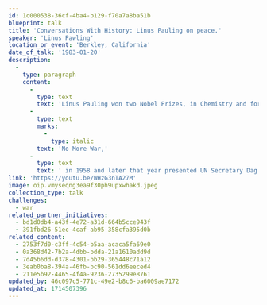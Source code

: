 ```yaml
---
id: 1c000538-36cf-4ba4-b129-f70a7a8ba51b
blueprint: talk
title: 'Conversations With History: Linus Pauling on peace.'
speaker: 'Linus Pawling'
location_or_event: 'Berkley, California'
date_of_talk: '1983-01-20'
description:
  -
    type: paragraph
    content:
      -
        type: text
        text: 'Linus Pauling won two Nobel Prizes, in Chemistry and for Peace. This hour-long interview is powerful introduction to his determined efforts for world peace, beginning in 1945. He published his book, '
      -
        type: text
        marks:
          -
            type: italic
        text: 'No More War,'
      -
        type: text
        text: ' in 1958 and later that year presented UN Secretary Dag Hammerskold with a document for peace signed by 11,000 fellow scientists.'
link: 'https://youtu.be/WHzG3nTA27M'
image: oip.vmyseqng3ea9f30ph9upxwhakd.jpeg
collection_type: talk
challenges:
  - war
related_partner_initiatives:
  - bd1d0db4-a43f-4e72-a31d-664b5cce943f
  - 391fbd26-51ec-4caf-ab95-358cfa395d0b
related_content:
  - 2753f7d0-c3ff-4c54-b5aa-acaca5fa69e0
  - 0a368d42-7b2a-4dbb-bdda-21a1610add9d
  - 7d45b6dd-d378-4301-bb29-365448c71a12
  - 3eab0ba8-394a-46fb-bc90-561dd6eeced4
  - 211e5b92-4465-4f4a-9236-2735299e8761
updated_by: 46c097c5-771c-49e2-b8c6-ba6009ae7172
updated_at: 1714507396
---
```

